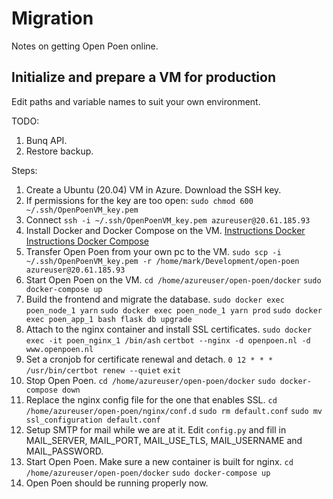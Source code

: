 # Migration
Notes on getting Open Poen online.

## Initialize and prepare a VM for production
Edit paths and variable names to suit your own environment.

TODO:
1. Bunq API.
2. Restore backup.

Steps:
1. Create a Ubuntu (20.04) VM in Azure. Download the SSH key.
2. If permissions for the key are too open:
    `sudo chmod 600 ~/.ssh/OpenPoenVM_key.pem`
3. Connect
    `ssh -i ~/.ssh/OpenPoenVM_key.pem azureuser@20.61.185.93`
4. Install Docker and Docker Compose on the VM.
    [Instructions Docker](https://docs.docker.com/engine/install/ubuntu/)
    [Instructions Docker Compose](https://docs.docker.com/compose/install/)
5. Transfer Open Poen from your own pc to the VM.
    `sudo scp -i ~/.ssh/OpenPoenVM_key.pem -r /home/mark/Development/open-poen azureuser@20.61.185.93`
6. Start Open Poen on the VM.
    `cd /home/azureuser/open-poen/docker`
    `sudo docker-compose up`
7. Build the frontend and migrate the database.
    `sudo docker exec poen_node_1 yarn`
    `sudo docker exec poen_node_1 yarn prod`
    `sudo docker exec poen_app_1 bash flask db upgrade`
8. Attach to the nginx container and install SSL certificates.
    `sudo docker exec -it poen_nginx_1 /bin/ash`
    `certbot --nginx -d openpoen.nl -d www.openpoen.nl`
9. Set a cronjob for certificate renewal and detach.
    `0 12 * * * /usr/bin/certbot renew --quiet`
    `exit`
10. Stop Open Poen.
    `cd /home/azureuser/open-poen/docker`
    `sudo docker-compose down`
11. Replace the nginx config file for the one that enables SSL.
    `cd /home/azureuser/open-poen/nginx/conf.d`
    `sudo rm default.conf`
    `sudo mv ssl_configuration default.conf`
12. Setup SMTP for mail while we are at it.
    Edit `config.py` and fill in MAIL_SERVER, MAIL_PORT, MAIL_USE_TLS, MAIL_USERNAME and MAIL_PASSWORD.
13. Start Open Poen. Make sure a new container is built for nginx.
    `cd /home/azureuser/open-poen/docker`
    `sudo docker-compose up`
14. Open Poen should be running properly now.
